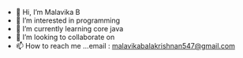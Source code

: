- 👋 Hi, I’m Malavika B
- 👀 I’m interested in programming
- 🌱 I’m currently learning core java
- 💞️ I’m looking to collaborate on 
- 📫 How to reach me ...email : malavikabalakrishnan547@gmail.com

<!---
Malavikabalakrishnan547/Malavikabalakrishnan547 is a ✨ special ✨ repository because its `README.md` (this file) appears on your GitHub profile.
You can click the Preview link to take a look at your changes.
--->
